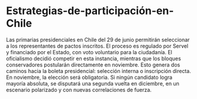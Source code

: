 # Estrategias-de-participación-en-Chile
Las primarias presidenciales en Chile del 29 de junio permitirán seleccionar a los representantes de pactos inscritos. El proceso es regulado por Servel y financiado por el Estado, con voto voluntario para la ciudadanía.
El oficialismo decidió competir en esta instancia, mientras que los bloques conservadores postularán directamente en noviembre. Esto genera dos caminos hacia la boleta presidencial: selección interna o inscripción directa.
En noviembre, la elección será obligatoria. Si ningún candidato logra mayoría absoluta, se disputará una segunda vuelta en diciembre, en un escenario polarizado y con nuevas correlaciones de fuerza.
